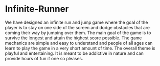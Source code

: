 # Infinite-Runner
We have designed an infinite run and jump game where the goal of the player is to stay on one side of the screen and dodge obstacles that are coming their way by jumping over them. The main goal of the game is to survive the longest and attain the highest score possible. The game mechanics are simple and easy to understand and people of all ages can learn to play the game in a very short amount of time. The overall theme is playful and entertaining. It is meant to be addictive in nature and can provide hours of fun if one so pleases.
